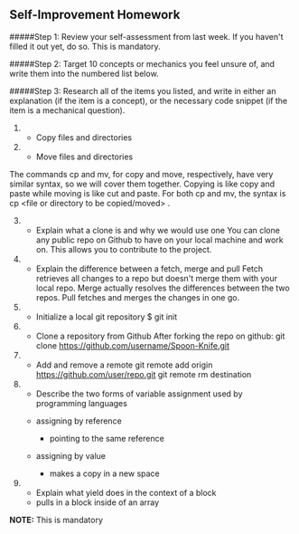## Self-Improvement Homework

#####Step 1:
Review your self-assessment from last week. If you haven't filled it out yet, do so. This is mandatory.

#####Step 2:
Target 10 concepts or mechanics you feel unsure of, and write them into the numbered list below.

#####Step 3:
Research all of the items you listed, and write in either an explanation (if the item is a concept), or the necessary code snippet (if the item is a mechanical question).


1. - Copy files and directories

2. - Move files and directories

The commands cp and mv, for copy and move, respectively, have very similar syntax, so we will cover them together. Copying is like copy and paste while moving is like cut and paste. For both cp and mv, the syntax is cp <file or directory to be copied/moved> <destination of file or directory>.

3. - Explain what a clone is and why we would use one
  You can clone any public repo on Github to have on your local machine and work on. This allows you to contribute to the project.

4. - Explain the difference between a fetch, merge and pull
  Fetch retrieves all changes to a repo but doesn't merge them with your local repo. Merge actually resolves the differences between the two repos. Pull fetches and merges the changes in one go.

5. - Initialize a local git repository
  $ git init

6. - Clone a repository from Github
  After forking the repo on github: git clone https://github.com/username/Spoon-Knife.git

7. - Add and remove a remote
  git remote add origin https://github.com/user/repo.git
  git remote rm destination


8. - Describe the two forms of variable assignment used by programming languages


   * assigning by reference

      * pointing to the same reference

   * assigning by value

      * makes a copy in a new space



9. - Explain what yield does in the context of a block

   * pulls in a block inside of an array


__NOTE:__ This is mandatory


